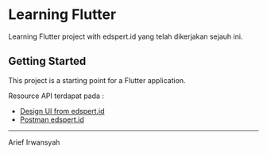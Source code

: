 # Learning Flutter

Learning Flutter project with edspert.id yang telah dikerjakan sejauh ini.

## Getting Started

This project is a starting point for a Flutter application.

Resource API terdapat pada :
- [Design UI from edspert.id](https://www.figma.com/file/vht1hANiGM1sFld1zidoCG/Bootcamp-Flutter-Edspert?type=design&node-id=412-2&mode=design&t=ricmBKt4KmZTAevM-0)
- [Postman edspert.id](https://documenter.getpostman.com/view/17757271/2s847FwEJx)

---
Arief Irwansyah